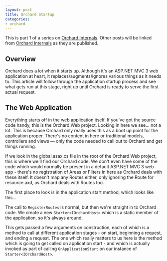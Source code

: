 ```yaml
---
layout: post
title: Orchard Startup
categories:
- orchard
---
```


This is part 1 of a series on [Orchard Internals][]. Other posts will be linked from [Orchard Internals][] as they are published.

## Overview

Orchard does a lot when it starts up. Although it's an ASP.NET MVC 3 web application at heart, it replaces/augments/ignores various things as it needs to. This article will follow through the application startup process and see what gets run at this stage, right up until Orchard is ready to serve the first actual request.

## The Web Application

Everything starts off in the web application itself. If you've got the source code handy, this is the Orchard.Web project. Looking in here we see... not a lot. This is because Orchard only really uses this as a boot up point for the application proper. There's no content in here or traditional models, controllers and views &mdash; only the code needed to call out to Orchard and get things running.

If we look in the global.asax.cs file in the root of the Orchard.Web project, this is where we'll find our Orchard code. We don't even have some of the code which would normally be present in a default ASP.NET MVC 3 web app - there's no registration of Areas or Filters in here as Orchard deals with these itself. It doesn't map any Routes either, only ignoring the Route for resource.axd, as Orchard deals with Routes too.

The first place to look is in the application start method, which looks like this...

<script src="https://gist.github.com/1183465.js?file=orchardstart1"></script>

The call to `RegisterRoutes` is normal, but then we're straight in to Orchard code. We create a new `Starter<IOrchardHost>` which is a static member of the application, so it's always around.

This gets passed a few arguments on construction, each of which is a method to call at different application stages - on start, beginning a request, and ending a request. The one which really matters to us here is the method which is going to get called on application start - and which is actually invoked as part of calling `OnApplicationStart` on our instance of `Starter<IOrchardHost>`.

[Orchard Internals]: /orchard/2011/08/26/orchard-internals-series.html
